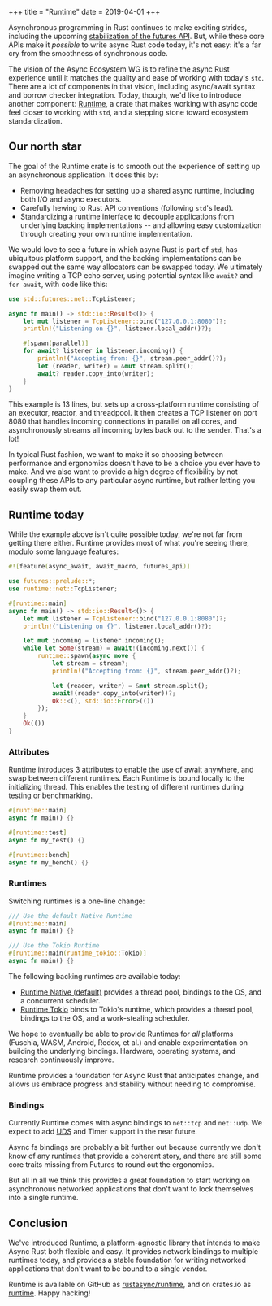 +++
title = "Runtime"
date = 2019-04-01
+++

Asynchronous programming in Rust continues to make exciting strides, including the upcoming
[stabilization of the futures API]. But, while these core APIs make it *possible* to write async
Rust code today, it's not easy: it's a far cry from the smoothness of synchronous code.

The vision of the Async Ecosystem WG is to refine the async Rust experience until it matches the
quality and ease of working with today's `std`. There are a lot of components in that vision,
including async/await syntax and borrow checker integration. Today, though, we'd like to introduce
another component: [Runtime], a crate that makes working with async code feel closer to working with
`std`, and a stepping stone toward ecosystem standardization.

[stabilization of the futures API]: https://github.com/rust-lang/rust/issues/59725
[Runtime]: https://github.com/rustasync/runtime

## Our north star
The goal of the Runtime crate is to smooth out the experience of setting up an asynchronous
application. It does this by:

- Removing headaches for setting up a shared async runtime, including both I/O and async executors.
- Carefully hewing to Rust API conventions (following `std`'s lead).
- Standardizing a runtime interface to decouple applications from underlying backing implementations -- and allowing easy customization through creating your own runtime implementation.

We would love to see a future in which async Rust is part of `std`, has ubiquitous platform support,
and the backing implementations can be swapped out the same way allocators can be swapped today. We ultimately
imagine writing a TCP echo server, using potential syntax like `await?` and `for await`, with code like this:

```rust
use std::futures::net::TcpListener;

async fn main() -> std::io::Result<()> {
    let mut listener = TcpListener::bind("127.0.0.1:8080")?;
    println!("Listening on {}", listener.local_addr()?);

    #[spawn(parallel)]
    for await? listener in listener.incoming() {
        println!("Accepting from: {}", stream.peer_addr()?);
        let (reader, writer) = &mut stream.split();
        await? reader.copy_into(writer);
    }
}
```

This example is 13 lines, but sets up a cross-platform runtime consisting of an executor, reactor,
and threadpool. It then creates a TCP listener on port 8080 that handles incoming connections in
parallel on all cores, and asynchronously streams all incoming bytes back out to the sender. That's
a lot!

In typical Rust fashion, we want to make it so choosing between performance and ergonomics doesn't
have to be a choice you ever have to make. And we also want to provide a high degree of flexibility
by not coupling these APIs to any particular async runtime, but rather letting you easily swap them
out.

## Runtime today

While the example above isn't quite possible today, we're not far from getting there either. Runtime provides
most of what you're seeing there, modulo some language features:
```rust
#![feature(async_await, await_macro, futures_api)]

use futures::prelude::*;
use runtime::net::TcpListener;

#[runtime::main]
async fn main() -> std::io::Result<()> {
    let mut listener = TcpListener::bind("127.0.0.1:8080")?;
    println!("Listening on {}", listener.local_addr()?);

    let mut incoming = listener.incoming();
    while let Some(stream) = await!(incoming.next()) {
        runtime::spawn(async move {
            let stream = stream?;
            println!("Accepting from: {}", stream.peer_addr()?);

            let (reader, writer) = &mut stream.split();
            await!(reader.copy_into(writer))?;
            Ok::<(), std::io::Error>(())
        });
    }
    Ok(())
}
```

### Attributes
Runtime introduces 3 attributes to enable the use of await anywhere, and swap between different
runtimes. Each Runtime is bound locally to the initializing thread. This enables the testing of
different runtimes during testing or benchmarking.

```rust
#[runtime::main]
async fn main() {}

#[runtime::test]
async fn my_test() {}

#[runtime::bench]
async fn my_bench() {}
```

### Runtimes
Switching runtimes is a one-line change:

```rust
/// Use the default Native Runtime
#[runtime::main]
async fn main() {}

/// Use the Tokio Runtime
#[runtime::main(runtime_tokio::Tokio)]
async fn main() {}
```

The following backing runtimes are available today:

- [Runtime Native (default)](https://crates.io/crates/runtime-native) provides a thread pool, bindings to the
  OS, and a concurrent scheduler.
- [Runtime Tokio](https://crates.io/crates/runtime-tokio) binds to Tokio's runtime, which provides a thread
  pool, bindings to the OS, and a work-stealing scheduler.

We hope to eventually be able to provide Runtimes for _all_ platforms (Fuschia, WASM, Android,
Redox, et al.) and enable experimentation on building the underlying bindings. Hardware, operating
systems, and research continuously improve.

Runtime provides a foundation for Async Rust that anticipates change, and allows us embrace progress
and stability without needing to compromise.

### Bindings
Currently Runtime comes with async bindings to `net::tcp` and `net::udp`. We expect to add
[UDS](https://en.wikipedia.org/wiki/Unix_domain_socket) and Timer support in the near future.

Async fs bindings are probably a bit further out because currently we don't know of any runtimes
that provide a coherent story, and there are still some core traits missing from Futures to round
out the ergonomics.

But all in all we think this provides a great foundation to start working on asynchronous networked
applications that don't want to lock themselves into a single runtime.

## Conclusion
We've introduced Runtime, a platform-agnostic library that intends to make Async Rust both flexible
and easy. It provides network bindings to multiple runtimes today, and provides a stable foundation
for writing networked applications that don't want to be bound to a single vendor.

Runtime is available on GitHub as [rustasync/runtime](https://github.com/rustasync/runtime), and
on crates.io as [runtime](https://crates.io/crates/runtime). Happy hacking!

